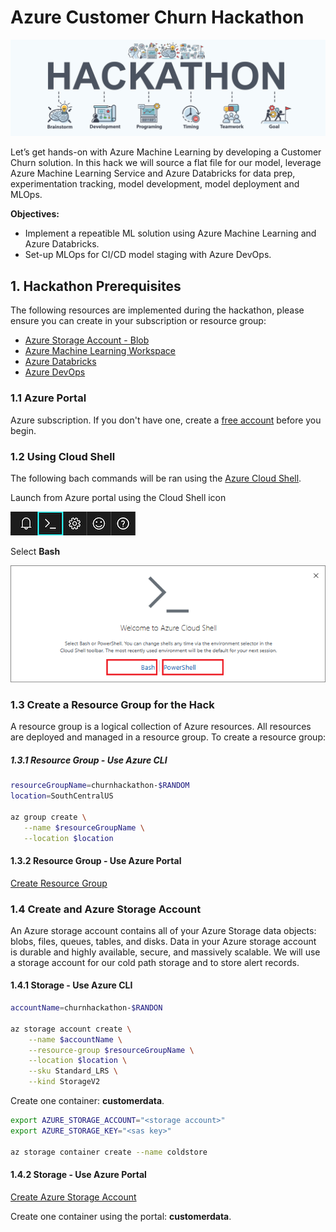 # Azure Customer Churn Hackathon

![hackathon design](/images/hackathon.jpg)

Let’s get hands-on with Azure Machine Learning by developing a Customer Churn solution. In this hack we will source a flat file for our model, leverage Azure Machine Learning Service and Azure Databricks for data prep, experimentation tracking, model development, model deployment and MLOps.

__Objectives:__

- Implement a repeatible ML solution using Azure Machine Learning and Azure Databricks.
- Set-up MLOps for CI/CD model staging with Azure DevOps.

## 1. Hackathon Prerequisites 

The following resources are implemented during the hackathon, please ensure you can create in your subscription or resource group:

- [Azure Storage Account - Blob](https://docs.microsoft.com/en-us/azure/storage/common/storage-account-overview)
- [Azure Machine Learning Workspace](https://docs.microsoft.com/en-us/azure/machine-learning/overview-what-is-azure-ml)
- [Azure Databricks](https://docs.microsoft.com/en-us/azure/azure-databricks/what-is-azure-databricks)
- [Azure DevOps](https://docs.microsoft.com/en-us/azure/devops/user-guide/what-is-azure-devops?view=azure-devops)

### 1.1 Azure Portal

Azure subscription. If you don't have one, create a [free account](https://azure.microsoft.com/en-us/free/) before you begin.


### 1.2 Using Cloud Shell

The following bach commands will be ran using the [Azure Cloud Shell](https://docs.microsoft.com/en-us/azure/cloud-shell/overview). 

Launch from Azure portal using the Cloud Shell icon

![cloud shell](/images/portal-launch-icon.png)

Select __Bash__

![cloud shell](/images/overview-choices.png)


### 1.3 Create a Resource Group for the Hack

A resource group is a logical collection of Azure resources. All resources are deployed and managed in a resource group. To create a resource group:

##### 1.3.1 Resource Group - Use Azure CLI

```bash
resourceGroupName=churnhackathon-$RANDOM
location=SouthCentralUS

az group create \
   --name $resourceGroupName \
   --location $location 
```

#### 1.3.2 Resource Group - Use Azure Portal
[Create Resource Group](https://docs.microsoft.com/en-us/azure/event-hubs/event-hubs-create#create-a-resource-group)

### 1.4 Create and Azure Storage Account

An Azure storage account contains all of your Azure Storage data objects: blobs, files, queues, tables, and disks. Data in your Azure storage account is durable and highly available, secure, and massively scalable. We will use a storage account for our cold path storage and to store alert records.

#### 1.4.1 Storage - Use Azure CLI

```bash
accountName=churnhackathon-$RANDON

az storage account create \
    --name $accountName \
    --resource-group $resourceGroupName \
    --location $location \
    --sku Standard_LRS \
    --kind StorageV2

```

Create one container: __customerdata__.

```bash
export AZURE_STORAGE_ACCOUNT="<storage account>"
export AZURE_STORAGE_KEY="<sas key>"

az storage container create --name coldstore

```

#### 1.4.2 Storage - Use Azure Portal

[Create Azure Storage Account](https://docs.microsoft.com/en-us/azure/storage/common/storage-account-create?tabs=azure-portal)

Create one container using the portal: __customerdata__.